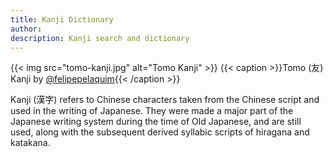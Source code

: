 ```yaml
---
title: Kanji Dictionary
author: 
description: Kanji search and dictionary
---
```

{{< img src="tomo-kanji.jpg" alt="Tomo Kanji" >}}
{{< caption >}}Tomo (友) Kanji by [@felipepelaquim](https://unsplash.com/photos/y6VMoH6921w){{< /caption >}}


Kanji (漢字) refers to Chinese characters taken from the Chinese script and used in the writing of Japanese. They were made a major part of the Japanese writing system during the time of Old Japanese, and are still used, along with the subsequent derived syllabic scripts of hiragana and katakana.
